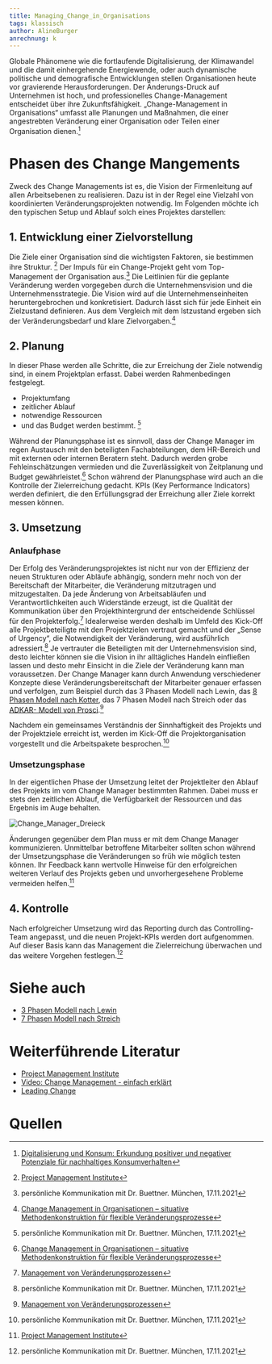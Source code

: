 ```yaml
---
title: Managing_Change_in_Organisations
tags: klassisch
author: AlineBurger
anrechnung: k 
---
```

Globale Phänomene wie die fortlaufende Digitalisierung, der Klimawandel und die damit einhergehende Energiewende, oder auch dynamische politische und demografische Entwicklungen stellen Organisationen heute vor gravierende Herausforderungen. Der Änderungs-Druck auf Unternehmen ist hoch, und professionelles Change-Management entscheidet über ihre Zukunftsfähigkeit.
„Change-Management in Organisations“ umfasst alle Planungen und Maßnahmen, die einer angestrebten Veränderung einer Organisation oder Teilen einer Organisation dienen.[^1]
# Phasen des Change Mangements
Zweck des Change Managements ist es, die Vision der Firmenleitung auf allen Arbeitsebenen zu realisieren. Dazu ist in der Regel eine Vielzahl von koordinierten Veränderungsprojekten notwendig. 
Im Folgenden möchte ich den typischen Setup und Ablauf solch eines Projektes darstellen:
## 1. Entwicklung einer Zielvorstellung
Die Ziele einer Organisation sind die wichtigsten Faktoren, sie bestimmen ihre Struktur. [^5]
Der Impuls für ein Change-Projekt geht vom Top-Management der Organisation aus.[^3] Die Leitlinien für die geplante Veränderung werden vorgegeben durch die Unternehmensvision und die Unternehmensstrategie. Die Vision wird auf die Unternehmenseinheiten heruntergebrochen und konkretisiert. Dadurch lässt sich für jede Einheit ein Zielzustand definieren. Aus dem Vergleich mit dem Istzustand ergeben sich der Veränderungsbedarf und klare Zielvorgaben.[^2]
## 2. Planung
In dieser Phase werden alle Schritte, die zur Erreichung der Ziele notwendig sind, in einem Projektplan erfasst. Dabei werden Rahmenbedingen festgelegt. 
* Projektumfang
* zeitlicher Ablauf
* notwendige Ressourcen 
* und das Budget werden bestimmt. [^3]

Während der Planungsphase ist es sinnvoll, dass der Change Manager im regen Austausch mit den beteiligten Fachabteilungen, dem HR-Bereich und mit externen oder internen Beratern steht. Dadurch werden grobe Fehleinschätzungen vermieden und die Zuverlässigkeit von Zeitplanung und Budget gewährleistet.[^2]
Schon während der Planungsphase wird auch an die Kontrolle der Zielerreichung gedacht. KPIs (Key Performance Indicators) werden definiert, die den Erfüllungsgrad der Erreichung aller Ziele korrekt messen können.
## 3. Umsetzung

### Anlaufphase

Der Erfolg des Veränderungsprojektes ist nicht nur von der Effizienz der neuen Strukturen oder Abläufe abhängig, sondern mehr noch von der Bereitschaft der Mitarbeiter, die Veränderung mitzutragen und mitzugestalten. Da jede Änderung von Arbeitsabläufen und Verantwortlichkeiten auch Widerstände erzeugt, ist die Qualität der Kommunikation über den Projekthintergrund der entscheidende Schlüssel für den Projekterfolg.[^4]
Idealerweise werden deshalb im Umfeld des Kick-Off alle Projektbeteiligte mit den Projektzielen vertraut gemacht und der „Sense of Urgency“, die Notwendigkeit der Veränderung, wird ausführlich adressiert.[^3] Je vertrauter die Beteiligten mit der Unternehmensvision sind, desto leichter können sie die Vision in ihr alltägliches Handeln einfließen lassen und desto mehr Einsicht in die Ziele der Veränderung kann man voraussetzen. 
Der Change Manager kann durch Anwendung verschiedener Konzepte diese Veränderungsbereitschaft der Mitarbeiter genauer erfassen und verfolgen, zum Beispiel durch das 3 Phasen Modell nach Lewin, das [8 Phasen Modell nach Kotter](8_Step_Process_for_Leading_Change.md), das 7 Phasen Modell nach Streich oder das [ADKAR- Modell von Prosci](ADKAR_Model.md).[^4]

Nachdem ein gemeinsames Verständnis der Sinnhaftigkeit des Projekts und der Projektziele erreicht ist, werden im Kick-Off die Projektorganisation vorgestellt und die Arbeitspakete besprochen.[^3]

### Umsetzungsphase
In der eigentlichen Phase der Umsetzung leitet der Projektleiter den Ablauf des Projekts im vom Change Manager bestimmten Rahmen. Dabei muss er stets den zeitlichen Ablauf, die Verfügbarkeit der Ressourcen und das Ergebnis im Auge behalten. 

![Change_Manager_Dreieck](https://user-images.githubusercontent.com/92948958/146836599-0803fcbe-c595-4c97-b33a-b165ac50e5da.jpg)



Änderungen gegenüber dem Plan muss er mit dem Change Manager kommunizieren. Unmittelbar betroffene Mitarbeiter sollten schon während der Umsetzungsphase die Veränderungen so früh wie möglich testen können. Ihr Feedback kann wertvolle Hinweise für den erfolgreichen weiteren Verlauf des Projekts geben und unvorhergesehene Probleme vermeiden helfen.[^5]


## 4. Kontrolle
Nach erfolgreicher Umsetzung wird das Reporting durch das Controlling-Team angepasst, und die neuen Projekt-KPIs werden dort aufgenommen. Auf dieser Basis kann das Management die Zielerreichung überwachen und das weitere Vorgehen festlegen.[^3]

# Siehe auch

* [3 Phasen Modell nach Lewin](https://de.wikipedia.org/wiki/3-Phasen-Modell_von_Lewin)
* [7 Phasen Modell nach Streich](https://nlpportal.org/nlpedia/wiki/Ver%C3%A4nderungskurven)

# Weiterführende Literatur

* [Project Management Institute](https://www.pmi.org/learning/library/managing-change-through-project-management-1777)
* [Video: Change Management - einfach erklärt](https://www.youtube.com/watch?v=xt_by1PxKyc)
* [Leading Change](https://www.amazon.co.uk/Leading-Change-New-Preface-Author/dp/1422186431?tag=wwwelizabharr-21)



# Quellen
[^1]: [Digitalisierung und Konsum: Erkundung positiver und negativer Potenziale für nachhaltiges Konsumverhalten](https://hlz.hessen.de/files/publications/3e7fdaa3-e3cc-45ac-9346-c9ba290afffa/006-X620-Nachhaltige-Digitalisierung.pdf#page=83)
[^2]: [Change Management in Organisationen – situative Methodenkonstruktion für flexible Veränderungsprozesse](https://link.springer.com/book/10.1007/978-3-8349-9640-4)
[^3]: persönliche Kommunikation mit Dr. Buettner. München, 17.11.2021
[^4]: [Management von Veränderungsprozessen](https://www.hogrefe.com/de/shop/management-von-veraenderungsprozessen.html)
[^5]: [Project Management Institute](https://www.pmi.org/learning/library/managing-change-through-project-management-1777)
